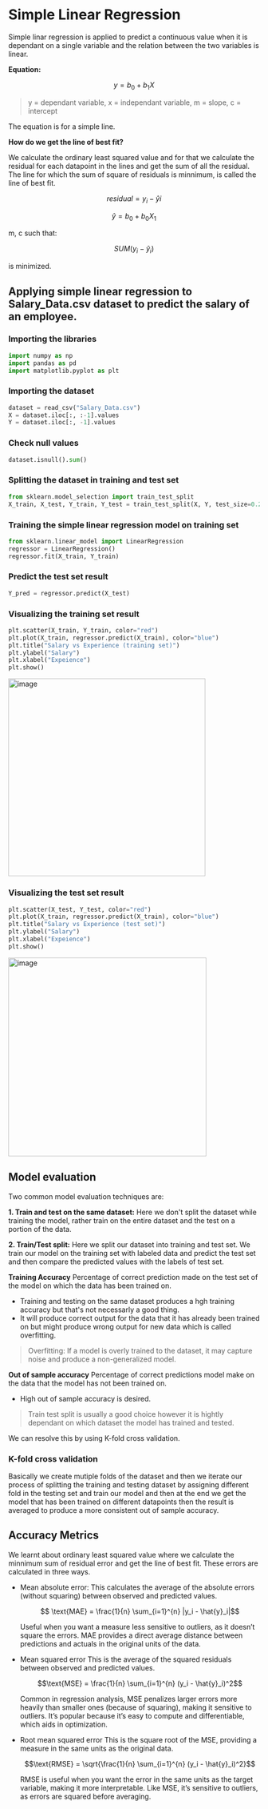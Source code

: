 # Simple Linear Regression

Simple linar regression is applied to predict a continuous value when it is dependant on a single variable and the relation between the two variables is linear.

**Equation:**

```math
y = b_{0} + b_{1}X
```

> y = dependant variable,
> x = independant variable,
> m = slope,
> c = intercept

The equation is for a simple line.

**How do we get the line of best fit?**

We calculate the ordinary least squared value and for that we calculate the residual for each datapoint in the lines and get the sum of all the residual. The line for which the sum of square of residuals is minnimum, is called the line of best fit.

```math
residual = y_{i} − \hat{y}{i}
```

```math
\hat{y} = b_{0} + b_{0}X_{1}
```

m, c such that:

```math
SUM(y_{i} - \hat{y}_{i})
```

is minimized.

## Applying simple linear regression to Salary_Data.csv dataset to predict the salary of an employee.

### Importing the libraries

```python
import numpy as np
import pandas as pd
import matplotlib.pyplot as plt
```

### Importing the dataset

```python
dataset = read_csv("Salary_Data.csv")
X = dataset.iloc[:, :-1].values
Y = dataset.iloc[:, -1].values
```

### Check null values

```python
dataset.isnull().sum()
```

### Splitting the dataset in training and test set

```python
from sklearn.model_selection import train_test_split
X_train, X_test, Y_train, Y_test = train_test_split(X, Y, test_size=0.2, random_state=0)
```

### Training the simple linear regression model on training set

```python
from sklearn.linear_model import LinearRegression
regressor = LinearRegression()
regressor.fit(X_train, Y_train)
```

### Predict the test set result

```python
Y_pred = regressor.predict(X_test)
```

### Visualizing the training set result

```python
plt.scatter(X_train, Y_train, color="red")
plt.plot(X_train, regressor.predict(X_train), color="blue")
plt.title("Salary vs Experience (training set)")
plt.ylabel("Salary")
plt.xlabel("Expeience")
plt.show()
```

<img width="395" alt="image" src="https://github.com/user-attachments/assets/efe7b980-5eab-482f-bf02-41bd1a132486">

### Visualizing the test set result

```python
plt.scatter(X_test, Y_test, color="red")
plt.plot(X_train, regressor.predict(X_train), color="blue")
plt.title("Salary vs Experience (test set)")
plt.ylabel("Salary")
plt.xlabel("Expeience")
plt.show()
```

<img width="397" alt="image" src="https://github.com/user-attachments/assets/b40ae7cc-a2f1-4dd9-8a60-b8c249645fa1">

## Model evaluation

Two common model evaluation techniques are:

**1. Train and test on the same dataset:**
Here we don't split the dataset while training the model, rather train on the entire dataset and the test on a portion of the data.

**2. Train/Test split:**
Here we split our dataset into training and test set. We train our model on the training set with labeled data and predict the test set and then compare the predicted values with the labels of test set.

**Training Accuracy**
Percentage of correct prediction made on the test set of the model on which the data has been trained on.

- Training and testing on the same dataset produces a hgh training accuracy but that's not necessarly a good thing.
- It will produce correct output for the data that it has already been trained on but might produce wrong output for new data which is called overfitting.

> Overfitting: If a model is overly trained to the dataset, it may capture noise and produce a non-generalized model.

**Out of sample accuracy**
Percentage of correct predictions model make on the data that the model has not been trained on.

- High out of sample accuracy is desired.

> Train test split is usually a good choice however it is hightly dependant on which dataset the model has trained and tested.

We can resolve this by using K-fold cross validation.

### K-fold cross validation

Basically we create mutiple folds of the dataset and then we iterate our process of splitting the training and testing dataset by assigning different fold in the testing set and train our model and then at the end we get the model that has been trained on different datapoints then the result is averaged to produce a more consistent out of sample accuracy.

## Accuracy Metrics

We learnt about ordinary least squared value where we calculate the minnimum sum of residual error and get the line of best fit.
These errors are calculated in three ways.

- Mean absolute error:
  This calculates the average of the absolute errors (without squaring) between observed and predicted values.

  ```math
    \text{MAE} = \frac{1}{n} \sum_{i=1}^{n} |y_i - \hat{y}_i|
  ```

  Useful when you want a measure less sensitive to outliers, as it doesn’t square the errors. MAE provides a direct average distance between predictions and actuals in the original units of the data.

- Mean squared error
  This is the average of the squared residuals between observed and predicted values.

  ```math
  \text{MSE} = \frac{1}{n} \sum_{i=1}^{n} (y_i - \hat{y}_i)^2
  ```
  Common in regression analysis, MSE penalizes larger errors more heavily than smaller ones (because of squaring), making it sensitive to outliers. It’s popular because it’s easy to compute and differentiable, which aids in optimization.

- Root mean squared error
  This is the square root of the MSE, providing a measure in the same units as the original data.
  
  ```math
  \text{RMSE} = \sqrt{\frac{1}{n} \sum_{i=1}^{n} (y_i - \hat{y}_i)^2}
  ``` 
  
  RMSE is useful when you want the error in the same units as the target variable, making it more interpretable. Like MSE, it’s sensitive to outliers, as errors are squared before averaging.

